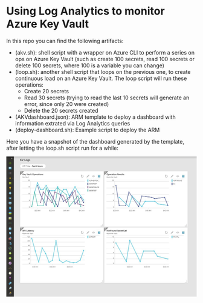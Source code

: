 # Using Log Analytics to monitor Azure Key Vault

In this repo you can find the following artifacts:

* (akv.sh): shell script with a wrapper on Azure CLI to perform a series on ops on Azure Key Vault (such as create 100 secrets, read 100 secrets or delete 100 secrets, where 100 is a variable you can change)
* (loop.sh): another shell script that loops on the previous one, to create continuous load on an Azure Key Vault. The loop script will run these operations:
  - Create 20 secrets
  - Read 30 secrets (trying to read the last 10 secrets will generate an error, since only 20 were created)
  - Delete the 20 secrets created
* (AKVdashboard.json): ARM template to deploy a dashboard with information extrated via Log Analytics queries
* (deploy-dashboard.sh): Example script to deploy the ARM

Here you have a snapshot of the dashboard generated by the template, after letting the loop.sh script run for a while:

![dashboard](dashboard_screenshot.jpg "Dashboard with Azure Key Vault infos")
